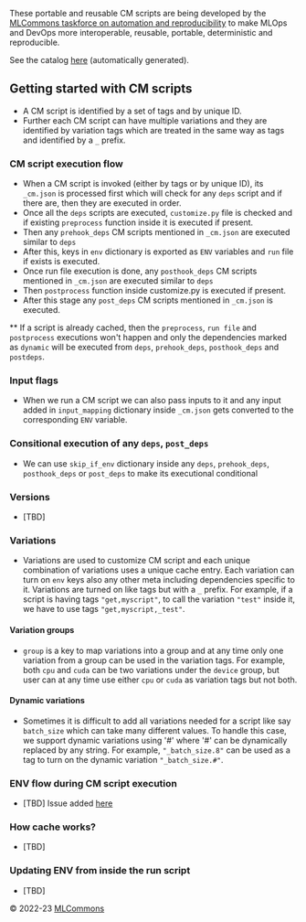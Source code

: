 These portable and reusable CM scripts are being developed by the 
[MLCommons taskforce on automation and reproducibility](https://github.com/mlcommons/ck/blob/master/docs/taskforce.md) 
to make MLOps and DevOps more interoperable, reusable, portable, deterministic and reproducible.

See the catalog [here](https://github.com/mlcommons/ck/blob/master/docs/list_of_scripts.md) (automatically generated).

## Getting started with CM scripts

* A CM script is identified by a set of tags and by unique ID. 
* Further each CM script can have multiple variations and they are identified by variation tags which are treated in the same way as tags and identified by a `_` prefix.

### CM script execution flow
* When a CM script is invoked (either by tags or by unique ID), its `_cm.json` is processed first which will check for any `deps` script and if there are, then they are executed in order.
* Once all the `deps` scripts are executed, `customize.py` file is checked and if existing `preprocess` function inside it is executed if present. 
* Then any `prehook_deps` CM scripts mentioned in `_cm.json` are executed similar to `deps`
* After this, keys in `env` dictionary is exported as `ENV` variables and `run` file if exists is executed.
* Once run file execution is done, any `posthook_deps` CM scripts mentioned in `_cm.json` are executed similar to `deps`
* Then `postprocess` function inside customize.py is executed if present.
* After this stage any `post_deps` CM scripts mentioned in `_cm.json` is executed.

** If a script is already cached, then the `preprocess`, `run file` and `postprocess` executions won't happen and only the dependencies marked as `dynamic` will be executed from `deps`, `prehook_deps`, `posthook_deps` and `postdeps`.

### Input flags
* When we run a CM script we can also pass inputs to it and any input added in `input_mapping` dictionary inside `_cm.json` gets converted to the corresponding `ENV` variable.

### Consitional execution of any `deps`, `post_deps`
* We can use `skip_if_env` dictionary inside any `deps`, `prehook_deps`, `posthook_deps` or `post_deps` to make its executional conditional

### Versions
* [TBD]

### Variations
* Variations are used to customize CM script and each unique combination of variations uses a unique cache entry. Each variation can turn on `env` keys also any other meta including dependencies specific to it. Variations are turned on like tags but with a `_` prefix. For example, if a script is having tags `"get,myscript"`, to call the variation `"test"` inside it, we have to use tags `"get,myscript,_test"`. 
 
#### Variation groups
* `group` is a key to map variations into a group and at any time only one variation from a group can be used in the variation tags. For example, both `cpu` and `cuda` can be two variations under the `device` group, but user can at any time use either `cpu` or `cuda` as variation tags but not both.

#### Dynamic variations
* Sometimes it is difficult to add all variations needed for a script like say `batch_size` which can take many different values. To handle this case, we support dynamic variations using '#' where '#' can be dynamically replaced by any string. For example, `"_batch_size.8"` can be used as a tag to turn on the dynamic variation `"_batch_size.#"`.

### ENV flow during CM script execution
* [TBD] Issue added [here](https://github.com/mlcommons/ck/issues/382)

### How cache works?
* [TBD]

### Updating ENV from inside the run script
* [TBD]

&copy; 2022-23 [MLCommons](https://mlcommons.org)<br>
